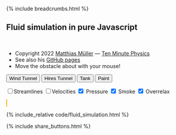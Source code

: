 {% include breadcrumbs.html %}

## Fluid simulation in pure Javascript
<div class="header_line"><br/></div>

- Copyright 2022 [Matthias Müller](www.matthiasMueller.info/tenMinutePhysics) &mdash; [Ten Minute Physics](www.youtube.com/c/TenMinutePhysics)
- See also his [GitHub pages](matthias-research.github.io/pages/tenMinutePhysics/index.html)
- Move the obstacle about with your mouse!

<button class="button" onclick="setupScene(1)">Wind Tunnel</button>
<button class="button" onclick="setupScene(3)">Hires Tunnel</button>
<button class="button" onclick="setupScene(0)">Tank</button>
<button class="button" onclick="setupScene(2)">Paint</button>

<input type = "checkbox" id = "streamButton" onclick = "scene.showStreamlines = !scene.showStreamlines">Streamlines
<input type = "checkbox" id = "velocityButton" onclick = "scene.showVelocities = !scene.showVelocities">Velocities
<input type = "checkbox" name = "field" id = "pressureButton" onclick = "scene.showPressure = !scene.showPressure;" checked> Pressure
<input type = "checkbox" name = "field" id = "smokeButton" onclick = "scene.showSmoke = !scene.showSmoke;" checked> Smoke
<input type = "checkbox" id = "overrelaxButton" onclick = "scene.overRelaxation = scene.overRelaxation == 1.0 ? 1.9 : 1.0" checked> Overrelax

<canvas id="myCanvas" width="600" height="600" style="border: 1px solid orange;"></canvas>

{% include_relative code/fluid_simulation.html %}

<p style="clear: both;"></p>

{% include share_buttons.html %}


